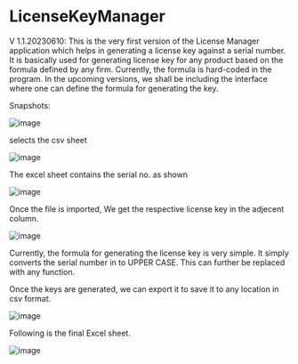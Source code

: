 # LicenseKeyManager
V 1.1.20230610:
This is the very first version of the License Manager application which helps in generating a license key against a serial number. It is basically used for generating license key for any product based on the formula defined by any firm. Currently, the formula is hard-coded in the program.
In the upcoming versions, we shall be including the interface where one can define the formula for generating the key.

Snapshots:

![image](https://github.com/mahi23vt/LicenseKeyManager/assets/87928387/707513a3-fc8e-4d90-802b-6c7e226abd47)

selects the csv sheet

![image](https://github.com/mahi23vt/LicenseKeyManager/assets/87928387/a143cd93-052d-4854-b0f9-c6f9ce783a9d)

The excel sheet contains the serial no. as shown

![image](https://github.com/mahi23vt/LicenseKeyManager/assets/87928387/895507ff-2e64-4c95-a38e-f927e9245453)

Once the file is imported, We get the respective license key in the adjecent column.

![image](https://github.com/mahi23vt/LicenseKeyManager/assets/87928387/7100afad-b17d-4e23-9fb7-e417739d5ceb)

Currently, the formula for generating the license key is very simple. It simply converts the serial number in to UPPER CASE. This can further be replaced with any function.

Once the keys are generated, we can export it to save it to any location in csv format.

![image](https://github.com/mahi23vt/LicenseKeyManager/assets/87928387/45bc4ca2-5471-463a-9668-550b59882ffe)

Following is the final Excel sheet.

![image](https://github.com/mahi23vt/LicenseKeyManager/assets/87928387/a2ff3138-d780-44e9-8fba-0056444f65a1)
